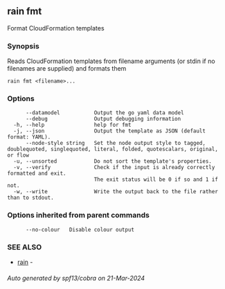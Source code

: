 ## rain fmt

Format CloudFormation templates

### Synopsis

Reads CloudFormation templates from filename arguments (or stdin if no filenames are supplied) and formats them

```
rain fmt <filename>...
```

### Options

```
      --datamodel           Output the go yaml data model
      --debug               Output debugging information
  -h, --help                help for fmt
  -j, --json                Output the template as JSON (default format: YAML).
      --node-style string   Set the node output style to tagged, doublequoted, singlequoted, literal, folded, quotescalars, original, or flow
  -u, --unsorted            Do not sort the template's properties.
  -v, --verify              Check if the input is already correctly formatted and exit.
                            The exit status will be 0 if so and 1 if not.
  -w, --write               Write the output back to the file rather than to stdout.
```

### Options inherited from parent commands

```
      --no-colour   Disable colour output
```

### SEE ALSO

* [rain](index.md)	 - 

###### Auto generated by spf13/cobra on 21-Mar-2024
